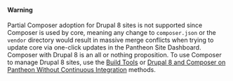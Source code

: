<div class="alert alert-danger">
<h4 class="info">Warning</h4>

Partial Composer adoption for Drupal 8 sites is not supported since Composer is used by core, meaning any change to `composer.json` or the `vendor` directory would result in massive merge conflicts when trying to update core via one-click updates in the Pantheon Site Dashboard. Composer with Drupal 8 is an all or nothing proposition. To use Composer to manage Drupal 8 sites, use the [Build Tools](/guides/build-tools/) or [Drupal 8 and Composer on Pantheon Without Continuous Integration](/guides/drupal-8-composer-no-ci/) methods.

</div>
